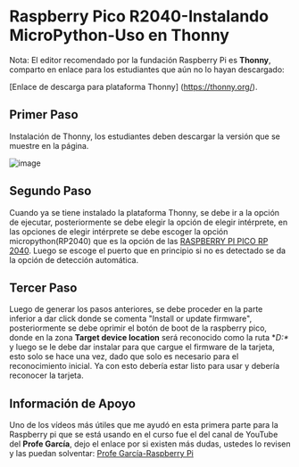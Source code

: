 # **Raspberry Pico R2040-Instalando MicroPython-Uso en Thonny**

Nota: El editor recomendado por la fundación Raspberry Pi es **Thonny**, comparto en enlace para los estudiantes que aún no lo hayan descargado:

[Enlace de descarga para plataforma Thonny] (https://thonny.org/).

## Primer Paso

Instalación de Thonny, los estudiantes deben descargar la versión que se muestre en la página.

![image](https://github.com/user-attachments/assets/0eb32287-bac7-40f0-8c04-07cc8270952f)


## Segundo Paso

Cuando ya se tiene instalado la plataforma Thonny, se debe ir a la opción de ejecutar, posteriormente se debe elegir la opción de elegir intérprete, en las opciones de elegir intérprete se debe escoger la opción micropython(RP2040) que es la opción de las [RASPBERRY PI PICO RP 2040](https://www.sigmaelectronica.net/producto/raspberry-pi-pico/). Luego se escoge el puerto que en principio si no es detectado se da la opción de detección automática. 

## Tercer Paso

Luego de generar los pasos anteriores, se debe proceder en la parte inferior a dar click donde se comenta "Install or update firmware", posteriormente se debe oprimir el botón de boot de la raspberry pico, donde en la zona **Target device location** será reconocido como la ruta **D:\** y luego se le debe dar instalar para que cargue el firmware de la tarjeta, esto solo se hace una vez, dado que solo es necesario para el reconocimiento inicial. Ya con esto debería estar listo para usar y debería reconocer la tarjeta.

## Información de Apoyo

Uno de los vídeos más útiles que me ayudó en esta primera parte para la Raspberry pi que se está usando en el curso fue el del canal de YouTube del **Profe García**, dejo el enlace por si existen más dudas, ustedes lo revisen y las puedan solventar: [Profe García-Raspberry Pi](https://www.youtube.com/watch?v=F4vie0ZmVm4)
